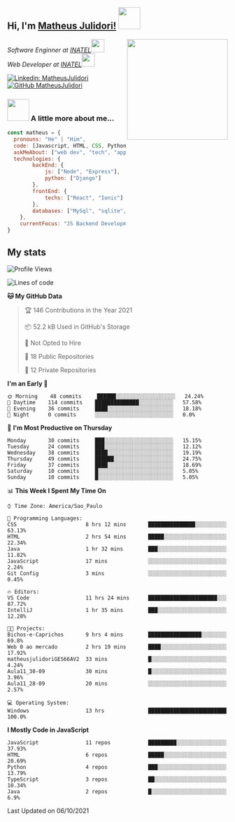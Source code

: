 <h2> Hi, I'm <a href="https://matheusjulidori.github.io" target="_blank">Matheus Julidori!</a> <img src="https://media.giphy.com/media/12oufCB0MyZ1Go/giphy.gif" width="50"></h2>
<img align='right' src="https://media.giphy.com/media/M9gbBd9nbDrOTu1Mqx/giphy.gif" width="230">
<p><em>Software Enginner at <a href="http://www.inatel.br" target="_blank">INATEL</a><img src="https://media.giphy.com/media/fYSnHlufseco8Fh93Z/giphy.gif" width="30"></br>
  Web Developer at <a href="http://www.inatel.br" target="_blank">INATEL</a><img src="https://media.giphy.com/media/WUlplcMpOCEmTGBtBW/giphy.gif" width="30"> 
</em></p>

[![Linkedin: MatheusJulidori](https://img.shields.io/badge/-MatheusJulidori-blue?style=flat-square&logo=Linkedin&logoColor=white&link=https://www.linkedin.com/in/MatheusJulidori/)](https://www.linkedin.com/in/MatheusJulidori/)
[![GitHub MatheusJulidori](https://img.shields.io/github/followers/matheusjulidori?label=follow&style=social)](https://github.com/MatheusJulidori)


### <img src="https://media.giphy.com/media/VgCDAzcKvsR6OM0uWg/giphy.gif" width="50"> A little more about me...  

```javascript
const matheus = {
  pronouns: "He" | "Him",
  code: [Javascript, HTML, CSS, Python, Java, C++, C],
  askMeAbout: ["web dev", "tech", "app dev", "games"],
  technologies: {
        backEnd: {
            js: ["Node", "Express"],
            python: ["Django"]
        },
        frontEnd: {
            techs: ["React", "Ionic"]
        },
        databases: ["MySql", "sqlite","PostgreSQL"],
    },
    currentFocus: "JS Backend Development",
}
```
<h2>My stats</h2>

<!--START_SECTION:waka-->
![Profile Views](http://img.shields.io/badge/Profile%20Views-24-blue)

![Lines of code](https://img.shields.io/badge/From%20Hello%20World%20I%27ve%20Written-497617%20lines%20of%20code-blue)

**🐱 My GitHub Data** 

> 🏆 146 Contributions in the Year 2021
 > 
> 📦 52.2 kB Used in GitHub's Storage 
 > 
> 🚫 Not Opted to Hire
 > 
> 📜 18 Public Repositories 
 > 
> 🔑 12 Private Repositories  
 > 
**I'm an Early 🐤** 

```text
🌞 Morning    48 commits     ██████░░░░░░░░░░░░░░░░░░░   24.24% 
🌆 Daytime    114 commits    ██████████████░░░░░░░░░░░   57.58% 
🌃 Evening    36 commits     ████░░░░░░░░░░░░░░░░░░░░░   18.18% 
🌙 Night      0 commits      ░░░░░░░░░░░░░░░░░░░░░░░░░   0.0%

```
📅 **I'm Most Productive on Thursday** 

```text
Monday       30 commits     ███░░░░░░░░░░░░░░░░░░░░░░   15.15% 
Tuesday      24 commits     ███░░░░░░░░░░░░░░░░░░░░░░   12.12% 
Wednesday    38 commits     ████░░░░░░░░░░░░░░░░░░░░░   19.19% 
Thursday     49 commits     ██████░░░░░░░░░░░░░░░░░░░   24.75% 
Friday       37 commits     ████░░░░░░░░░░░░░░░░░░░░░   18.69% 
Saturday     10 commits     █░░░░░░░░░░░░░░░░░░░░░░░░   5.05% 
Sunday       10 commits     █░░░░░░░░░░░░░░░░░░░░░░░░   5.05%

```


📊 **This Week I Spent My Time On** 

```text
⌚︎ Time Zone: America/Sao_Paulo

💬 Programming Languages: 
CSS                      8 hrs 12 mins       ███████████████░░░░░░░░░░   63.13% 
HTML                     2 hrs 54 mins       █████░░░░░░░░░░░░░░░░░░░░   22.34% 
Java                     1 hr 32 mins        ███░░░░░░░░░░░░░░░░░░░░░░   11.82% 
JavaScript               17 mins             ░░░░░░░░░░░░░░░░░░░░░░░░░   2.24% 
Git Config               3 mins              ░░░░░░░░░░░░░░░░░░░░░░░░░   0.45%

🔥 Editors: 
VS Code                  11 hrs 24 mins      ██████████████████████░░░   87.72% 
IntelliJ                 1 hr 35 mins        ███░░░░░░░░░░░░░░░░░░░░░░   12.28%

🐱‍💻 Projects: 
Bichos-e-Caprichos       9 hrs 4 mins        █████████████████░░░░░░░░   69.8% 
Web 0 ao mercado         2 hrs 19 mins       ████░░░░░░░░░░░░░░░░░░░░░   17.92% 
matheusjulidoriGES66AV2  33 mins             █░░░░░░░░░░░░░░░░░░░░░░░░   4.24% 
Aula11_30-09             30 mins             █░░░░░░░░░░░░░░░░░░░░░░░░   3.96% 
Aula11_28-09             20 mins             ░░░░░░░░░░░░░░░░░░░░░░░░░   2.57%

💻 Operating System: 
Windows                  13 hrs              █████████████████████████   100.0%

```

**I Mostly Code in JavaScript** 

```text
JavaScript               11 repos            █████████░░░░░░░░░░░░░░░░   37.93% 
HTML                     6 repos             █████░░░░░░░░░░░░░░░░░░░░   20.69% 
Python                   4 repos             ███░░░░░░░░░░░░░░░░░░░░░░   13.79% 
TypeScript               3 repos             ██░░░░░░░░░░░░░░░░░░░░░░░   10.34% 
Java                     2 repos             █░░░░░░░░░░░░░░░░░░░░░░░░   6.9%

```



 Last Updated on 06/10/2021
<!--END_SECTION:waka-->

